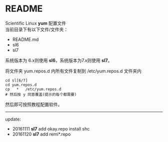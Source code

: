 <!-- README.md --- 
;; 
;; Description: 
;; Author: Hongyi Wu(吴鸿毅)
;; Email: wuhongyi@qq.com 
;; Created: 六 7月 16 21:16:08 2016 (+0800)
;; Last-Updated: 日 11月 20 21:10:12 2016 (+0800)
;;           By: Hongyi Wu(吴鸿毅)
;;     Update #: 8
;; URL: http://wuhongyi.cn -->

# README

Scientific Linux **yum** 配置文件  
当前目录下有以下文件/文件夹：

- README.md
- sl6
- sl7

系统版本为 6.x则使用 **sl6**，系统版本为7.x则使用 **sl7**。

将文件夹 yum.repos.d 内所有文件复制到 /etc/yum.repos.d 文件夹内

```shell
cd sl[6/7]
cd yum.repos.d
cp   *   /etc/yum.repos.d
# 然后按 y 同意覆盖(提示的每个都需要)
```

然后即可按照教程配置软件。

----

update:

- 20161111 **sl7** add okay.repo  install shc
- 20161120 **sl7** add remi*.repo


<!-- README.md ends here -->
